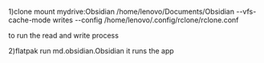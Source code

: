 1)clone mount mydrive:Obsidian /home/lenovo/Documents/Obsidian --vfs-cache-mode writes --config /home/lenovo/.config/rclone/rclone.conf 

to run the read and write process 

2)flatpak run md.obsidian.Obsidian 
it runs the app